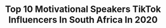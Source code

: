 ---
title: Top 10 Motivational Speakers TikTok Influencers In South Africa In 2020
description: >-
  Find top motivational speakers TikTok influencers in South Africa in 2020. Most popular hashtags: #motivation #lockdown #greenscreen #happymothersday.
platform: TikTok
profiles:
  - username: "sporttalk"
    fullname: >-
      Sport Talk
    location: "South Africa"
    followers: 43336
    engagement: 926
    commentsToLikes: 0.021297
    id: ckamv59j5270c0i78icdlswdx
    verified: false
    hashtags: "#buzzerbeater, #celebrityfail, #fail, #jonbonesjones"
  - username: "missjomorrison"
    fullname: >-
      Business Coach
    location: "South Africa"
    followers: 15481
    engagement: 820
    commentsToLikes: 0.027065
    id: ck9dsedrq7t0z0j788b3n25s7
    verified: false
    hashtags: "#socialmediatips, #storyofmylife, #tiktok, #diyvideos"
  - username: "thenakedcuber"
    fullname: >-
      TheNakedCuber
    location: "South Africa"
    followers: 119781
    engagement: 1278
    commentsToLikes: 0.015164
    id: ck99ao3ikigoe0j78few75k2z
    verified: false
    hashtags: "#artist, #cubing, #disappear, #style"
  - username: "petercarvell"
    fullname: >-
      Peter Carvell
    location: "South Africa"
    followers: 4870
    engagement: 386
    commentsToLikes: 0.023862
    id: ck9rmzcg55ala0j78nti438qs
    verified: false
    hashtags: "#healthyrecipe, #shoulderworkout, #challenge, #squats"
  - username: "random_facts2020"
    fullname: >-
      Random facts💕
    location: "South Africa"
    followers: 73828
    engagement: 717
    commentsToLikes: 0.019341
    id: ck9tu9g98kdtz0j78cbs3yzjm
    verified: false
    hashtags: "#guyfacts, #motivatinal, #october, #music"
  - username: "speakersandbass"
    fullname: >-
      bossbru
    location: "South Africa"
    followers: 14969
    engagement: 1485
    commentsToLikes: 0.036700
    id: cka0l2rm0p9w10i783h1f0fy0
    verified: false
    hashtags: "#backtoschool, #lockdown, #viral, #like"
  - username: "kleinjan101"
    fullname: >-
      kleinjan101
    location: "South Africa"
    followers: 2886
    engagement: 3167
    commentsToLikes: 0.223235
    id: ck9sjxvp862c30j78bxp0bssw
    verified: false
    hashtags: "#mcodb1, #leavingmybody, #mcodb2, #motivation"
  - username: "toonibug"
    fullname: >-
      toonibug
    location: "South Africa"
    followers: 51357
    engagement: 2509
    commentsToLikes: 0.035709
    id: ck8nj132z87he0j78986564v6
    verified: false
    hashtags: "#girlgang, #fanart, #duetme, #hobbit"
  - username: "stefaniegreyling"
    fullname: >-
      Stefanie Greyling
    location: "South Africa"
    followers: 2638
    engagement: 1463
    commentsToLikes: 0.093181
    id: ck9vfttiq4ltj0j78ybmwmljw
    verified: false
    hashtags: "#trendi, #tiktoktrend, #twin, #lockdown"
  - username: "alice_orion"
    fullname: >-
      Alice
    location: "South Africa"
    followers: 10200
    engagement: 775
    commentsToLikes: 0.071331
    id: ck81s4qyfpyye0j7886nifkep
    verified: false
    hashtags: "#greenscreen, #mugshawtys, #athomewithme, #singer"
---